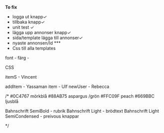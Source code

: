 **To fix**
- logga ut knapp✓
- tillbaka knapp✓
- unit test ✓
- lägga upp annonser knapp✓
- sida/template lägga till annonser✓
- nyaste annonsen/Id ***
- Css till alla templates

font - 
färg - 


CSS

itemS - Vincent

addItem - Yassaman
item - Ulf
newUser - Rebecca


/*
#0C4767 mörkblå
#88AB75 aspargus /grön
#FFC09F peach
#669BBC ljusblå


Bahnschrift SemiBold - rubrik
Bahnschrift Light - brödtext
Bahnschrift Light SemiCondensed - preivous knappar


*/